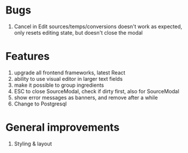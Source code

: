 # Bugs

1. Cancel in Edit sources/temps/conversions doesn't work as expected, only resets editing state, but doesn't close the modal

# Features

1. upgrade all frontend frameworks, latest React
2. ability to use visual editor in larger text fields
3. make it possible to group ingredients
4. ESC to close SourceModal, check if dirty first, also for SourceModal
5. show error messages as banners, and remove after a while
6. Change to Postgresql

# General improvements

1. Styling & layout
